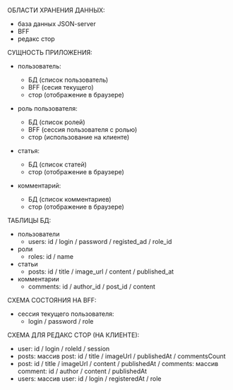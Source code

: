 ОБЛАСТИ ХРАНЕНИЯ ДАННЫХ:

- база данных JSON-server
- BFF
- редакс стор

СУЩНОСТЬ ПРИЛОЖЕНИЯ:

- пользователь:
    - БД (список пользователь)
    - BFF (сесия текущего)
    - стор (отображение в браузере)

- роль пользователя:
    - БД (список ролей)
    - BFF (сессия пользователя с ролью)
    - стор (использование на клиенте)

- статья:
    - БД (список статей)
    - стор (отображение в браузере)

- комментарий:
    - БД (список комментариев)
    - стор (отображение в браузере)

ТАБЛИЦЫ БД:

- пользователи
    - users: id / login / password / registed_ad / role_id
- роли
    - roles: id / name
- статьи
    - posts: id / title / image_url / content / published_at
- комментарии
    - comments: id / author_id / post_id / content

СХЕМА СОСТОЯНИЯ НА BFF:

- сессия текущего пользователя:
    - login / password / role

СХЕМА ДЛЯ РЕДАКС СТОР (НА КЛИЕНТЕ):

- user: id / login / roleId / session
- posts: массив post: id / title / imageUrl / publishedAt / commentsCount
- post: id / title / imageUrl / content / publishedAt / comments: массив comment: id / author / content / publishedAt
- users: массив user: id / login / registeredAt / role
